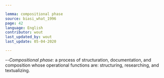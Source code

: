 ```yaml
---

lemma: compositional phase
source: biasi_what_1996
page: 42
language: English
contributor: wout
last_updated_by: wout
last_update: 05-04-2020

---
```


--_Compositional phase_: a process of structuration, documentation, and composition whose operational functions are: structuring, researching, and textualizing.
